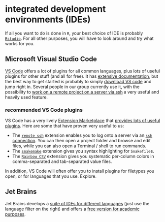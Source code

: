 # integrated development environments (IDEs)

If all you want to do is done in `R`, your best choice of IDE is probably [`Rstudio`](https://posit.co/products/open-source/rstudio/).
For all other purposes, you will have to look around and try what works for you.

## Microsoft Visual Studio Code

[VS Code](https://code.visualstudio.com/) offers a lot of plugins for all common languages, plus lots of useful plugins for other stuff (and all for free).
It has [extensive documentation](https://code.visualstudio.com/docs), but the best way to get started is probably to simply [download VS code](https://code.visualstudio.com/download) and jump right in.
Several people in our group currently use it, with the possibility to [work on a remote project on a server via ssh](https://code.visualstudio.com/docs/remote/ssh) a very useful and heavily used feature.

### recommended VS Code plugins

VS Code has a very lively [Extension Marketplace](https://code.visualstudio.com/docs/editor/extension-marketplace) that [provides lots of useful plugins](https://marketplace.visualstudio.com/).
Here are some that have proven very useful to us:

* The [`remote ssh`](https://code.visualstudio.com/docs/remote/ssh) extension enables you to log onto a server via an [`ssh` connection](../servers/ssh.md). You can then open a project folder and browse and edit files, while you can also open a Terminal / shell to run commands.
* The [`snakemake`](https://github.com/snakemake/snakemake-lang-vscode-plugin#snakemake-language-support) extension gives you syntax highlighting for `Snakefile`s.
* The [`Rainbow CSV`](https://github.com/mechatroner/vscode_rainbow_csv#rainbow-csv) extension gives you systematic per-column colors in comma-separated and tab-separated value files.

In addition, VS Code will often offer you to install plugins for filetypes you open, or for languages that you use.
Explore.

## Jet Brains

Jet Brains develops a [suite of IDEs for different languages](https://www.jetbrains.com/products/#type=ide-vs) (just use the language filter on the right) and offers a [free version for academic purposes](https://www.jetbrains.com/community/education/#students).
